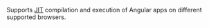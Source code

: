 Supports [JIT](guide/glossary#just-in-time-jit-compilation "just-in-time (JIT) compilation - Glossary | Angular") compilation and execution of Angular apps on different supported browsers.
